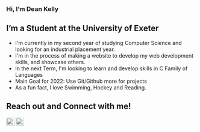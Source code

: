 ### Hi, I’m Dean Kelly 

## I’m a Student at the University of Exeter
   - I'm currently in my second year of studying Computer Science and looking for an industrial placement year.
   - I'm in the process of making a website to develop my web development skills, and showcase others.
   - In the next Term, I'm looking to learn and develop skills in C Family of Languages
   - Main Goal for 2022: Use Git/Github more for projects
   - As a fun fact, I love Swimming, Hockey and Reading.
   
## Reach out and Connect with me!
[<img align="left" alt="keandelly | LinkedIn" width="22px" src="https://cdn.jsdelivr.net/npm/simple-icons@v3/icons/linkedin.svg" />][linkedin]
[<img align="left" alt="keandelly | Twitter" width="22px" src="https://cdn.jsdelivr.net/npm/simple-icons@v3/icons/twitter.svg" />][twitter]

[website]: https://deankelly.net
[twitter]: https://twitter.com/KeanDelly
[linkedin]: https://www.linkedin.com/in/dean-kelly-09ab98222/

<!---
KeanDelly/KeanDelly is a ✨ special ✨ repository because its `README.md` (this file) appears on your GitHub profile.
You can click the Preview link to take a look at your changes.
--->
